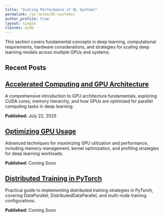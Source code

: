 ```yaml
---
title: "Scaling Performance of DL Systems"
permalink: /ai-notes/dl-systems/
author_profile: true
layout: single
classes: wide
---
```


This section covers fundamental concepts in deep learning, computational requirements, hardware considerations, and strategies for scaling deep learning models across multiple GPUs and systems.

## Recent Posts

<div class="archive__item">
  <div class="archive__item-body">
    <h2 class="archive__item-title">
      <a href="/gpu-architecture-accelerated-computing/">Accelerated Computing and GPU Architecture</a>
    </h2>
    <p class="archive__item-excerpt">A comprehensive introduction to GPU architecture fundamentals, exploring CUDA cores, memory hierarchy, and how GPUs are optimized for parallel computing tasks in deep learning.</p>
    <p class="archive__item-date"><strong>Published:</strong> July 22, 2025</p>
  </div>
</div>

<div class="archive__item">
  <div class="archive__item-body">
    <h2 class="archive__item-title">
      <a href="#">Optimizing GPU Usage</a>
    </h2>
    <p class="archive__item-excerpt">Advanced techniques for maximizing GPU utilization and performance, including memory management, kernel optimization, and profiling strategies for deep learning workloads.</p>
    <p class="archive__item-date"><strong>Published:</strong> Coming Soon</p>
  </div>
</div>

<div class="archive__item">
  <div class="archive__item-body">
    <h2 class="archive__item-title">
      <a href="#">Distributed Training in PyTorch</a>
    </h2>
    <p class="archive__item-excerpt">Practical guide to implementing distributed training strategies in PyTorch, covering DataParallel, DistributedDataParallel, and multi-node training configurations.</p>
    <p class="archive__item-date"><strong>Published:</strong> Coming Soon</p>
  </div>
</div>

 